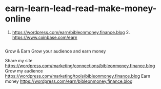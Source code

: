 # earn-learn-lead-read-make-money-online
1. https://wordpress.com/earn/bibleonmoney.finance.blog 2. https://www.coinbase.com/earn

![]()

Grow & Earn
Grow your audience and earn money

Share my site https://wordpress.com/marketing/connections/bibleonmoney.finance.blog
Grow my audience https://wordpress.com/marketing/tools/bibleonmoney.finance.blog
Earn money https://wordpress.com/earn/bibleonmoney.finance.blog
